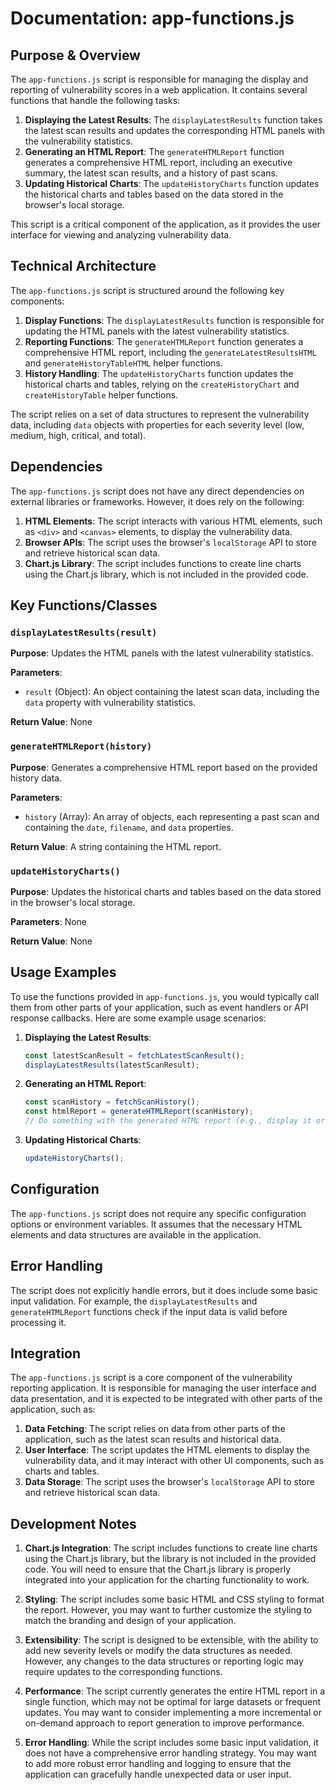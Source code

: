 # Documentation: app-functions.js

## Purpose & Overview

The `app-functions.js` script is responsible for managing the display and reporting of vulnerability scores in a web application. It contains several functions that handle the following tasks:

1. **Displaying the Latest Results**: The `displayLatestResults` function takes the latest scan results and updates the corresponding HTML panels with the vulnerability statistics.
2. **Generating an HTML Report**: The `generateHTMLReport` function generates a comprehensive HTML report, including an executive summary, the latest scan results, and a history of past scans.
3. **Updating Historical Charts**: The `updateHistoryCharts` function updates the historical charts and tables based on the data stored in the browser's local storage.

This script is a critical component of the application, as it provides the user interface for viewing and analyzing vulnerability data.

## Technical Architecture

The `app-functions.js` script is structured around the following key components:

1. **Display Functions**: The `displayLatestResults` function is responsible for updating the HTML panels with the latest vulnerability statistics.
2. **Reporting Functions**: The `generateHTMLReport` function generates a comprehensive HTML report, including the `generateLatestResultsHTML` and `generateHistoryTableHTML` helper functions.
3. **History Handling**: The `updateHistoryCharts` function updates the historical charts and tables, relying on the `createHistoryChart` and `createHistoryTable` helper functions.

The script relies on a set of data structures to represent the vulnerability data, including `data` objects with properties for each severity level (low, medium, high, critical, and total).

## Dependencies

The `app-functions.js` script does not have any direct dependencies on external libraries or frameworks. However, it does rely on the following:

1. **HTML Elements**: The script interacts with various HTML elements, such as `<div>` and `<canvas>` elements, to display the vulnerability data.
2. **Browser APIs**: The script uses the browser's `localStorage` API to store and retrieve historical scan data.
3. **Chart.js Library**: The script includes functions to create line charts using the Chart.js library, which is not included in the provided code.

## Key Functions/Classes

### `displayLatestResults(result)`

**Purpose**: Updates the HTML panels with the latest vulnerability statistics.

**Parameters**:

- `result` (Object): An object containing the latest scan data, including the `data` property with vulnerability statistics.

**Return Value**: None

### `generateHTMLReport(history)`

**Purpose**: Generates a comprehensive HTML report based on the provided history data.

**Parameters**:

- `history` (Array): An array of objects, each representing a past scan and containing the `date`, `filename`, and `data` properties.

**Return Value**: A string containing the HTML report.

### `updateHistoryCharts()`

**Purpose**: Updates the historical charts and tables based on the data stored in the browser's local storage.

**Parameters**: None

**Return Value**: None

## Usage Examples

To use the functions provided in `app-functions.js`, you would typically call them from other parts of your application, such as event handlers or API response callbacks. Here are some example usage scenarios:

1. **Displaying the Latest Results**:

   ```javascript
   const latestScanResult = fetchLatestScanResult();
   displayLatestResults(latestScanResult);
   ```

1. **Generating an HTML Report**:

   ```javascript
   const scanHistory = fetchScanHistory();
   const htmlReport = generateHTMLReport(scanHistory);
   // Do something with the generated HTML report (e.g., display it or save it to a file)
   ```

1. **Updating Historical Charts**:

   ```javascript
   updateHistoryCharts();
   ```

## Configuration

The `app-functions.js` script does not require any specific configuration options or environment variables. It assumes that the necessary HTML elements and data structures are available in the application.

## Error Handling

The script does not explicitly handle errors, but it does include some basic input validation. For example, the `displayLatestResults` and `generateHTMLReport` functions check if the input data is valid before processing it.

## Integration

The `app-functions.js` script is a core component of the vulnerability reporting application. It is responsible for managing the user interface and data presentation, and it is expected to be integrated with other parts of the application, such as:

1. **Data Fetching**: The script relies on data from other parts of the application, such as the latest scan results and historical data.
2. **User Interface**: The script updates the HTML elements to display the vulnerability data, and it may interact with other UI components, such as charts and tables.
3. **Data Storage**: The script uses the browser's `localStorage` API to store and retrieve historical scan data.

## Development Notes

1. **Chart.js Integration**: The script includes functions to create line charts using the Chart.js library, but the library is not included in the provided code. You will need to ensure that the Chart.js library is properly integrated into your application for the charting functionality to work.

1. **Styling**: The script includes some basic HTML and CSS styling to format the report. However, you may want to further customize the styling to match the branding and design of your application.

1. **Extensibility**: The script is designed to be extensible, with the ability to add new severity levels or modify the data structures as needed. However, any changes to the data structures or reporting logic may require updates to the corresponding functions.

1. **Performance**: The script currently generates the entire HTML report in a single function, which may not be optimal for large datasets or frequent updates. You may want to consider implementing a more incremental or on-demand approach to report generation to improve performance.

1. **Error Handling**: While the script includes some basic input validation, it does not have a comprehensive error handling strategy. You may want to add more robust error handling and logging to ensure that the application can gracefully handle unexpected data or user input.
